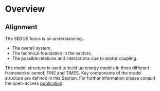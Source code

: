 # Overview

## Alignment
The SEDOS focus is on understanding...

- The overall system,
- The technical foundation in the sectors,
- The possible relations and interactions due to sector coupling.

The model structure is used to build up energy models in three different frameworks: oemof, FINE and TIMES.
Key components of the model structure are defined in this Section. For further information please consult the open-access [publication](TODO:Link).
